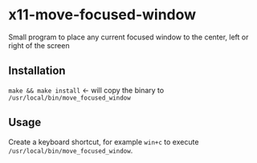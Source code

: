 # x11-move-focused-window
Small program to place any current focused window to the center, left or right of the screen

## Installation

`make && make install` <- will copy the binary to `/usr/local/bin/move_focused_window`

## Usage

Create a keyboard shortcut, for example `win+c` to execute `/usr/local/bin/move_focused_window`.
